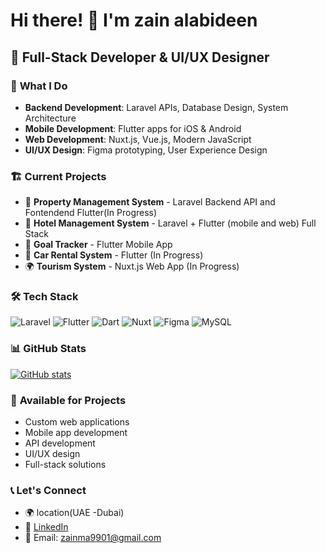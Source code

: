 # Hi there! 👋 I'm  zain alabideen

## 🚀 Full-Stack Developer & UI/UX Designer

### 🎯 **What I Do**
- **Backend Development**: Laravel APIs, Database Design, System Architecture
- **Mobile Development**: Flutter apps for iOS & Android
- **Web Development**: Nuxt.js, Vue.js, Modern JavaScript
- **UI/UX Design**: Figma prototyping, User Experience Design

### 🏗️ **Current Projects**
- 🏢 **Property Management System** - Laravel Backend API and Fontendend Flutter(In Progress)
- 🏨 **Hotel Management System** - Laravel + Flutter (mobile and web) Full Stack
- 🎯 **Goal Tracker** - Flutter Mobile App
- 🚗 **Car Rental System** - Flutter (In Progress)
- 🌍 **Tourism System** - Nuxt.js Web App (In Progress)

### 🛠️ **Tech Stack**
![Laravel](https://img.shields.io/badge/Laravel-12.x-red.svg)
![Flutter](https://img.shields.io/badge/Flutter-3.x-blue.svg)
![Dart](https://img.shields.io/badge/Dart-3.x-blue.svg)
![Nuxt](https://img.shields.io/badge/Nuxt-3.x-green.svg)
![Figma](https://img.shields.io/badge/Figma-Design-orange.svg)
![MySQL](https://img.shields.io/badge/MySQL-8.0+-orange.svg)

### 📊 **GitHub Stats**
[![GitHub stats](https://github-readme-stats.vercel.app/api?username=mhdzainalabidden&show_icons=true&theme=radical)](https://github.com/mhdzainalabidden)

### 💼 **Available for Projects**
- Custom web applications
- Mobile app development
- API development
- UI/UX design
- Full-stack solutions

### 📞 **Let's Connect**
- 🌍 location(UAE -Dubai)
- 💼 [LinkedIn]([https://linkedin.com/in/yourusername](https://linkedin.com/in/mhd-zain-al-abedeen-malas-86003722a/))
- 📧 Email: zainma9901@gmail.com
